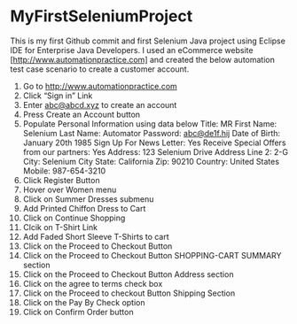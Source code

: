 # MyFirstSeleniumProject
This is my first Github commit and first Selenium Java project using Eclipse IDE for Enterprise Java Developers.
I used an eCommerce website [http://www.automationpractice.com] and created the below automation test case scenario
to create a customer account.


1.	Go to http://www.automationpractice.com
2.	Click “Sign in” Link
3.	Enter abc@abcd.xyz to create an account
4.	Press Create an Account button
5.	Populate Personal Information using data below
    Title: MR
    First Name:  Selenium
    Last Name: Automator
    Password: abc@de1f.hij
    Date of Birth: January 20th 1985
    Sign Up For News Letter:  Yes
    Receive Special Offers from our partners:   Yes
    Address: 123 Selenium Drive
    Address Line 2: 2-G
    City: Selenium City
    State: California
    Zip: 90210
    Country: United States
    Mobile: 987-654-3210
6.	Click Register Button
7.	Hover over Women menu
8.  Click on Summer Dresses submenu
9.  Add Printed Chiffon Dress to Cart
10. Click on Continue Shopping
11. Clcik on T-Shirt Link
12. Add Faded Short Sleeve T-Shirts to cart
13. Click on the Proceed to Checkout Button
14. Click on the Proceed to Checkout Button SHOPPING-CART SUMMARY section
15. Click on the Proceed to Checkout Button Address section
16. Click on the agree to terms check box
17. Click on the Proceed to checkout Button Shipping Section
18. Click on the Pay By Check option
19. Click on Confirm Order button
